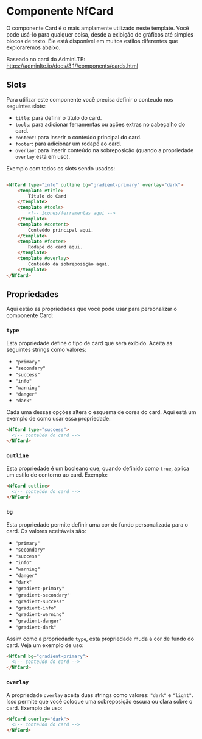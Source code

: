 # Componente NfCard

O componente Card é o mais amplamente utilizado neste template. Você pode usá-lo para qualquer coisa, desde a exibição de gráficos até simples blocos de texto. Ele está disponível em muitos estilos diferentes que exploraremos abaixo.

Baseado no card do AdminLTE:  https://adminlte.io/docs/3.1//components/cards.html

## Slots

Para utilizar este componente você precisa definir o conteudo nos seguintes slots:

- `title`: para definir o título do card.
- `tools`: para adicionar ferramentas ou ações extras no cabeçalho do card.
- `content`: para inserir o conteúdo principal do card.
- `footer`: para adicionar um rodapé ao card.
- `overlay`: para inserir conteúdo na sobreposição (quando a propriedade `overlay` está em uso).

Exemplo com todos os slots sendo usados:

```html

<NfCard type="info" outline bg="gradient-primary" overlay="dark">
    <template #title>
        Título do Card
    </template>
    <template #tools>
        <!-- ícones/ferramentas aqui -->
    </template>
    <template #content>
        Conteúdo principal aqui.
    </template>
    <template #footer>
        Rodapé do card aqui.
    </template>
    <template #overlay>
        Conteúdo da sobreposição aqui.
    </template>
</NfCard>
```


## Propriedades

Aqui estão as propriedades que você pode usar para personalizar o componente Card:

### `type`

Esta propriedade define o tipo de card que será exibido. Aceita as seguintes strings como valores:

- `"primary"`
- `"secondary"`
- `"success"`
- `"info"`
- `"warning"`
- `"danger"`
- `"dark"`

Cada uma dessas opções altera o esquema de cores do card. Aqui está um exemplo de como usar essa propriedade:

```html
<NfCard type="success">
  <!-- conteúdo do card -->
</NfCard>
```

### `outline`

Esta propriedade é um booleano que, quando definido como `true`, aplica um estilo de contorno ao card. Exemplo:

```html
<NfCard outline>
  <!-- conteúdo do card -->
</NfCard>
```

### `bg`

Esta propriedade permite definir uma cor de fundo personalizada para o card. Os valores aceitáveis são:

- `"primary"`
- `"secondary"`
- `"success"`
- `"info"`
- `"warning"`
- `"danger"`
- `"dark"`
- `"gradient-primary"`
- `"gradient-secondary"`
- `"gradient-success"`
- `"gradient-info"`
- `"gradient-warning"`
- `"gradient-danger"`
- `"gradient-dark"`

Assim como a propriedade `type`, esta propriedade muda a cor de fundo do card. Veja um exemplo de uso:

```html
<NfCard bg="gradient-primary">
  <!-- conteúdo do card -->
</NfCard>
```

### `overlay`

A propriedade `overlay` aceita duas strings como valores: `"dark"` e `"light"`. Isso permite que você coloque uma sobreposição escura ou clara sobre o card. Exemplo de uso:

```html
<NfCard overlay="dark">
  <!-- conteúdo do card -->
</NfCard>
```

